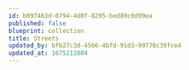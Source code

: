 ```yaml
---
id: b897463d-0794-4d0f-8295-bed89c0d99ea
published: false
blueprint: collection
title: Streets
updated_by: bfb27c3d-4566-4bfd-91d3-99770c39fce4
updated_at: 1675212804
---
```


